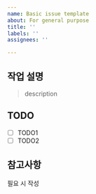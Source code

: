 ```yaml
---
name: Basic issue template
about: For general purpose
title: ''
labels: ''
assignees: ''

---
```


## 작업 설명
> description

## TODO
- [ ] TODO1
- [ ] TODO2

## 참고사항
필요 시 작성
